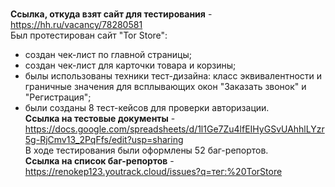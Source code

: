 <br> **Ссылка, откуда взят сайт для тестирования** - https://hh.ru/vacancy/78280581
<br> Был протестирован сайт "Tor Store":
- создан чек-лист по главной страницы;
- создан чек-лист для карточки товара и корзины;
- былы использованы техники тест-дизайна: класс эквивалентности и граничные значения для всплывающих окон "Заказать звонок" и "Регистрация";
- были созданы 8 тест-кейсов для проверки авторизации.
<br> **Ссылка на тестовые документы** - https://docs.google.com/spreadsheets/d/1l1Ge7Zu4lfEIHyGSvUAhhlLYzr5g-RjCmv13_2PqFfs/edit?usp=sharing
<br>В ходе тестирования были оформлены 52 баг-репортов.
<br> **Ссылка на список баг-репортов** - https://renokep123.youtrack.cloud/issues?q=тег:%20TorStore
